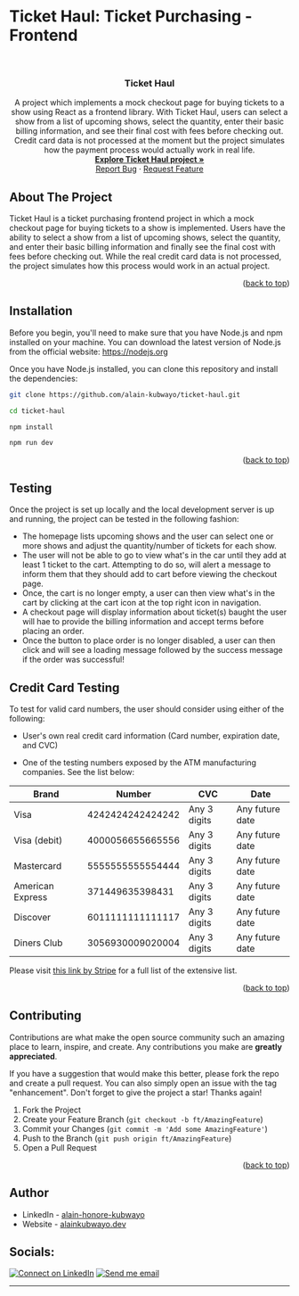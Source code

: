 #
# Ticket Haul: Ticket Purchasing - Frontend

<a name="readme-top"></a>
<br />
<div align="center">

  <h3 align="center">Ticket Haul</h3>

  <p align="center">
A project which implements a mock checkout page for buying tickets to a show using React as a frontend library. With Ticket Haul, users can select a show from a list of upcoming shows, select the quantity, enter their basic billing information, and see their final cost with fees before checking out. Credit card data is not processed at the moment but the project simulates how the payment process would actually work in real life.
    <br />
    <a href="https://github.com/alain-kubwayo/ticket-purchasing-frontend-react"><strong>Explore Ticket Haul project »</strong></a>
    <br />
    <a href="https://github.com/alain-kubwayo/ticket-purchasing-frontend-react/issues">Report Bug</a>
    ·
    <a href="https://github.com/alain-kubwayo/ticket-purchasing-frontend-react/issues">Request Feature</a>
  </p>
</div>

<!-- ABOUT THE PROJECT -->

## About The Project

Ticket Haul is a ticket purchasing frontend project in which a mock checkout page for buying tickets to a show is implemented. Users have the ability to select a show from a list of upcoming shows, select the quantity, and enter their basic billing information and finally see the final cost with fees before checking out. While the real credit card data is not processed, the project simulates how this process would work in an actual project.

<p align="right">(<a href="#readme-top">back to top</a>)</p>

## Installation

Before you begin, you'll need to make sure that you have Node.js and npm installed on your machine. You can download the latest version of Node.js from the official website: https://nodejs.org

Once you have Node.js installed, you can clone this repository and install the dependencies:

```bash
git clone https://github.com/alain-kubwayo/ticket-haul.git

cd ticket-haul

npm install

npm run dev
```

<p align="right">(<a href="#readme-top">back to top</a>)</p>


## Testing

Once the project is set up locally and the local development server is up and running, the project can be tested in the following fashion:

* The homepage lists upcoming shows and the user can select one or more shows and adjust the quantity/number of tickets for each show. 
* The user will not be able to go to view what's in the car until they add at least 1 ticket to the cart. Attempting to do so, will alert a message to inform them that they should add to cart before viewing the checkout page.
* Once, the cart is no longer empty, a user can then view what's in the cart by clicking at the cart icon at the top right icon in navigation. 
* A checkout page will display information about ticket(s) baught the user will hae to provide the billing information and accept terms before placing an order.
* Once the button to place order is no longer disabled, a user can then click and will see a loading message followed by the success message if the order was successful!

## Credit Card Testing

To test for valid card numbers, the user should consider using either of the following:

* User's own real credit card information (Card number, expiration date, and CVC)

* One of the testing numbers exposed by the ATM manufacturing companies. See the list below:

| Brand | Number            | CVC           | Date              |
|-------|-------------------|---------------|-------------------|
| Visa  | 4242424242424242  | Any 3 digits  | Any future date   |
| Visa (debit)  | 4000056655665556  | Any 3 digits  | Any future date   |
| Mastercard  | 5555555555554444  | Any 3 digits  | Any future date   |
| American Express  | 371449635398431  | Any 3 digits  | Any future date   |
| Discover  | 6011111111111117  | Any 3 digits  | Any future date   |
| Diners Club  | 3056930009020004  | Any 3 digits  | Any future date   |

Please visit [this link by Stripe](https://stripe.com/docs/testing) for a full list of the extensive list.




<p align="right">(<a href="#readme-top">back to top</a>)</p>

<!-- CONTRIBUTING -->

## Contributing

Contributions are what make the open source community such an amazing place to learn, inspire, and create. Any contributions you make are **greatly appreciated**.

If you have a suggestion that would make this better, please fork the repo and create a pull request. You can also simply open an issue with the tag "enhancement".
Don't forget to give the project a star! Thanks again!

1. Fork the Project
2. Create your Feature Branch (`git checkout -b ft/AmazingFeature`)
3. Commit your Changes (`git commit -m 'Add some AmazingFeature'`)
4. Push to the Branch (`git push origin ft/AmazingFeature`)
5. Open a Pull Request

<p align="right">(<a href="#readme-top">back to top</a>)</p>

## Author

- LinkedIn - [alain-honore-kubwayo](https://www.linkedin.com/in/alain-honore-kubwayo-47401626a/)
- Website - [alainkubwayo.dev](https://www.alainkubwayo.dev)

## Socials:

<p align="left">

[![Connect on LinkedIn](https://img.shields.io/badge/--linkedin?label=LinkedIn&logo=LinkedIn&style=social)](https://www.linkedin.com/in/alain-honore-kubwayo-47401626a/) [![Send me email](https://img.shields.io/badge/--gmail?label=Gmail&logo=Gmail&style=social)](mailto:ahkubwayo@gmail.com)

---

</p>